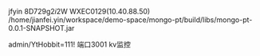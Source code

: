 jfyin
8D729g2$i$2W
WXEC0129(10.40.88.50)
/home/jianfei.yin/workspace/demo-space/mongo-pt/build/libs/mongo-pt-0.0.1-SNAPSHOT.jar

admin/YtHobbit=111! 端口3001   kv监控